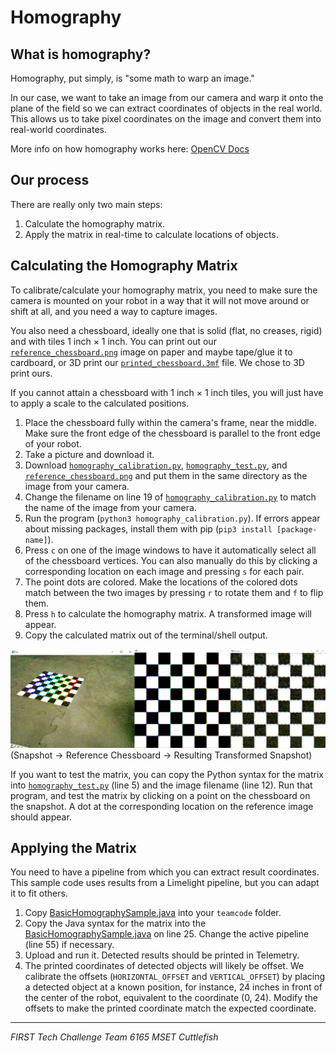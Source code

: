# Homography

## What is homography?

Homography, put simply, is "some math to warp an image."

In our case, we want to take an image from our camera and warp it onto the plane of the field so we can extract coordinates of objects in the real world. This allows us to take pixel coordinates on the image and convert them into real-world coordinates.

More info on how homography works here: [OpenCV Docs](https://docs.opencv.org/4.x/d9/dab/tutorial_homography.html)

## Our process

There are really only two main steps:

1. Calculate the homography matrix.
2. Apply the matrix in real-time to calculate locations of objects.

## Calculating the Homography Matrix

To calibrate/calculate your homography matrix, you need to make sure the camera is mounted on your robot in a way that it will not move around or shift at all, and you need a way to capture images.

You also need a chessboard, ideally one that is solid (flat, no creases, rigid) and with tiles 1 inch × 1 inch. You can print out our [`reference_chessboard.png`](../images/reference/reference_chessboard.png) image on paper and maybe tape/glue it to cardboard, or 3D print our [`printed_chessboard.3mf`](../models/printed_chessboard.3mf) file. We chose to 3D print ours.

If you cannot attain a chessboard with 1 inch × 1 inch tiles, you will just have to apply a scale to the calculated positions.

1. Place the chessboard fully within the camera's frame, near the middle. Make sure the front edge of the chessboard is parallel to the front edge of your robot.
2. Take a picture and download it.
3. Download [`homography_calibration.py`](../src/python/homography_calibration.py), [`homography_test.py`](../src/python/homography_test.py), and [`reference_chessboard.png`](../images/reference/reference_chessboard.png) and put them in the same directory as the image from your camera.
4. Change the filename on line 19 of [`homography_calibration.py`](../src/python/homography_calibration.py) to match the name of the image from your camera.
5. Run the program (`python3 homography_calibration.py`). If errors appear about missing packages, install them with pip (`pip3 install [package-name]`).
6. Press `c` on one of the image windows to have it automatically select all of the chessboard vertices. You can also manually do this by clicking a corresponding location on each image and pressing `s` for each pair.
7. The point dots are colored. Make the locations of the colored dots match between the two images by pressing `r` to rotate them and `f` to flip them.
8. Press `h` to calculate the homography matrix. A transformed image will appear.
9. Copy the calculated matrix out of the terminal/shell output.

![Example](../images/reference/combined.png)
(Snapshot -> Reference Chessboard -> Resulting Transformed Snapshot)

If you want to test the matrix, you can copy the Python syntax for the matrix into [`homography_test.py`](../src/python/homography_test.py) (line 5) and the image filename (line 12). Run that program, and test the matrix by clicking on a point on the chessboard on the snapshot. A dot at the corresponding location on the reference image should appear.

## Applying the Matrix

You need to have a pipeline from which you can extract result coordinates. This sample code uses results from a Limelight pipeline, but you can adapt it to fit others.

1. Copy [BasicHomographySample.java](../src/java/BasicHomographySample.java) into your `teamcode` folder.
2. Copy the Java syntax for the matrix into the [BasicHomographySample.java](../src/java/BasicHomographySample.java) on line 25. Change the active pipeline (line 55) if necessary.
3. Upload and run it. Detected results should be printed in Telemetry.
4. The printed coordinates of detected objects will likely be offset. We calibrate the offsets (`HORIZONTAL_OFFSET` and `VERTICAL_OFFSET`) by placing a detected object at a known position, for instance, 24 inches in front of the center of the robot, equivalent to the coordinate (0, 24). Modify the offsets to make the printed coordinate match the expected coordinate.

---

_FIRST Tech Challenge Team 6165 MSET Cuttlefish_
